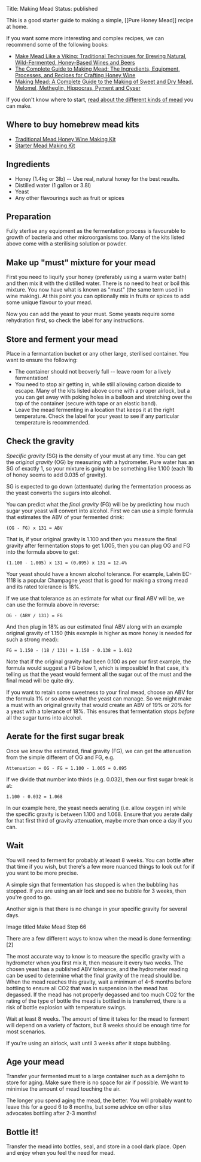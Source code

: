 Title: Making Mead
Status: published

This is a good starter guide to making a simple, [[Pure Honey Mead]] recipe at home.

If you want some more interesting and complex recipes, we can recommend some of the following books:

- [Make Mead Like a Viking: Traditional Techniques for Brewing Natural, Wild-Fermented, Honey-Based Wines and Beers](https://www.amazon.co.uk/Make-Mead-Like-Viking-Wild-Fermented/dp/1603585982/ref=as_li_ss_tl?ie=UTF8&qid=1505332714&sr=8-1&keywords=make+mead+like+a+viking&linkCode=ll1&tag=traditionalmead-21&linkId=32b862120d27a23319b0494c2e7a6842)
- [The Complete Guide to Making Mead: The Ingredients, Equipment, Processes, and Recipes for Crafting Honey Wine](https://www.amazon.co.uk/Complete-Guide-Making-Mead-Ingredients/dp/0760345643/ref=as_li_ss_tl?ie=UTF8&qid=1505332762&sr=8-11&keywords=making+mead&linkCode=ll1&tag=traditionalmead-21&linkId=0210a4eccd8375bf3ba2ce1f2c658c82)
- [Making Mead: A Complete Guide to the Making of Sweet and Dry Mead, Melomel, Metheglin, Hippocras, Pyment and Cyser](https://www.amazon.co.uk/Making-Mead-Complete-Metheglin-Hippocras/dp/0900841079/ref=as_li_ss_tl?ie=UTF8&qid=1505332762&sr=8-1&keywords=making+mead&linkCode=ll1&tag=traditionalmead-21&linkId=f7fbf92393f7a24040cf230003f37280)

If you don't know where to start,
[read about the different kinds of mead](/types-of-mead/)
you can make.

## Where to buy homebrew mead kits

- [Traditional Mead Honey Wine Making Kit](https://www.amazon.co.uk/Traditional-Making-Starter-Bottles-Homebrew/dp/B00QTE7R34/ref=as_li_ss_tl?ie=UTF8&qid=1488412516&sr=8-14&keywords=mead&linkCode=ll1&tag=traditionalmead-21&linkId=54f410a4c1734911f4b7ff28c81a2aa9)
- [Starter Mead Making Kit](https://www.amazon.co.uk/Making-Starter-Homebrew-Demijohn-Ginger/dp/B00TVF2IB4/ref=as_li_ss_tl?ie=UTF8&qid=1505633037&sr=8-2&keywords=mead+kit&linkCode=ll1&tag=traditionalmead-21&linkId=5e1c5b871d0eff8b8f2dc52363949ba6)

## Ingredients

- Honey (1.4kg or 3lb) -- Use real, natural honey for the best results.
- Distilled water (1 gallon or 3.8l)
- Yeast
- Any other flavourings such as fruit or spices

## Preparation

Fully sterlise any equipment as the fermentation process is favourable to
growth of bacteria and other microorganisms too. Many of the kits listed
above come with a sterilising solution or powder.

## Make up "must" mixture for your mead

First you need to liquify your honey (preferably using a warm water bath) and
then mix it with the distilled water. There is no need to heat or boil this
mixture. You now have what is known as "must" (the same term used in wine
making). At this point you can optionally mix in fruits or spices to add some
unique flavour to your mead.

Now you can add the yeast to your must. Some yeasts require some rehydration
first, so check the label for any instructions.

## Store and ferment your mead

Place in a fermantation bucket or any other large, sterilised container. You
want to ensure the following:

- The container should not beoverly full -- leave room for a lively
  fermentation!
- You need to stop air getting in, while still allowing carbon dioxide to
  escape. Many of the kits listed above come with a proper airlock, but a
  you can get away with poking holes in a balloon and
  stretching over the top of the container (secure with tape or an elastic
  band).
- Leave the mead fermenting in a location that keeps it at the right
  temperature. Check the label for your yeast to see if any particular
  temperature is recommended.

## Check the gravity

_Specific gravity_ (SG) is the density of your must at any time. You can get
the _original gravity_ (OG) by measuring with a hydrometer. Pure water has an
SG of exactly 1, so your mixture is going to be something like 1.100 (each
1lb of honey seems to add 0.035 of gravity).

SG is expected to go down (attentuate) during the fermentation process as
the yeast converts the sugars into alcohol.

You can predict what the _final gravity_ (FG) will be by predicting how much
sugar your yeast will convert into alcohol. First we can use a simple
formula that estimates the ABV of your fermented drink:

    (OG - FG) x 131 = ABV

That is, if your original gravity is 1.100 and then you measure the final
gravity after fermentation stops to get 1.005, then you can plug OG and FG
into the formula above to get:

    (1.100 - 1.005) x 131 = (0.095) x 131 = 12.4%

Your yeast should have a known alcohol tolerance. For example, Lalvin
EC-1118 is a popular Champagne yeast that is good for making a strong mead
and its rated tolerance is 18%.

If we use that tolerance as an estimate for what our final ABV will be, we
can use the formula above in reverse:

    OG - (ABV / 131) = FG

And then plug in 18% as our estimated final ABV along with an example original
gravity of 1.150 (this example is higher as more honey is needed for such a
strong mead):

    FG = 1.150 - (18 / 131) = 1.150 - 0.138 = 1.012

Note that if the original gravity had been 0.100 as per our first example, the
formula would suggest a FG below 1, which is impossible! In that case, it's
telling us that the yeast would ferment all the sugar out of the must and
the final mead will be quite dry.

If you want to retain some sweetness to your final mead, choose an ABV for
the formula 1% or so above what the yeast can manage. So we might make a
must with an original gravity that would create an ABV of 19% or 20% for a
yeast with a tolerance of 18%. This ensures that fermentation stops _before_
all the sugar turns into alcohol.

## Aerate for the first sugar break

Once we know the estimated, final gravity (FG), we can get the attenuation
from the simple different of OG and FG, e.g.

    Attenuation = OG - FG = 1.100 - 1.005 = 0.095

If we divide that number into thirds (e.g. 0.032), then our first sugar break
is at:

    1.100 - 0.032 = 1.068

In our example here, the yeast needs aerating (i.e. allow oxygen in) while the
specific gravity is between 1.100 and 1.068. Ensure that you aerate daily for
that first third of gravity attenuation, maybe more than once a day if you can.

## Wait

You will need to ferment for probably at leaast 8 weeks. You can bottle
after that time if you wish, but there's a few more nuanced things to look
out for if you want to be more precise.

A simple sign that fermentation has stopped is when the bubbling has stopped.
If you are using an air lock and see no bubble for 3 weeks, then you're good
to go.

Another sign is that there is no change in your specific gravity for several
days.

Image titled Make Mead Step 66

There are a few different ways to know when the mead is done fermenting:[2]

The most accurate way to know is to measure the specific gravity with a
hydrometer when you first mix it, then measure it every two weeks. The chosen
yeast has a published ABV tolerance, and the hydrometer reading can be used to
determine what the final gravity of the mead should be. When the mead reaches
this gravity, wait a minimum of 4-6 months before bottling to ensure all CO2
that was in suspension in the mead has degassed. If the mead has not properly
degassed and too much CO2 for the rating of the type of bottle the mead is
bottled in is transferred, there is a risk of bottle explosion with temperature
swings.

Wait at least 8 weeks. The amount of time it takes for the mead to ferment will
depend on a variety of factors, but 8 weeks should be enough time for most
scenarios.

If you're using an airlock, wait until 3 weeks after it stops bubbling.

## Age your mead

Transfer your fermented must to a large container such as a demijohn to
store for aging. Make sure there is no space for air if possible. We want to
minimise the amount of mead touching the air.

The longer you spend aging the mead, the better. You will probably want to
leave this for a good 6 to 8 months, but some advice on other sites
advocates bottling after 2-3 months!

## Bottle it!

Transfer the mead into bottles, seal, and store in a cool dark place. Open
and enjoy when you feel the need for mead.
